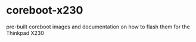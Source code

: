# coreboot-x230
pre-built coreboot images and documentation on how to flash them for the Thinkpad X230
